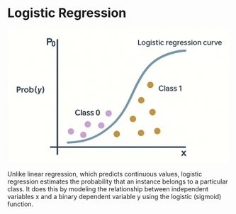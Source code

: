 # Logistic Regression 

<p align="center">
  <img src="../../Images/Logistic%20Regression.png" width="500"/>
</p>

Unlike linear regression, which predicts continuous values, logistic regression estimates the probability that an instance belongs to a particular class. It does this by modeling the relationship between independent variables x and a binary dependent variable y using the logistic (sigmoid) function.
